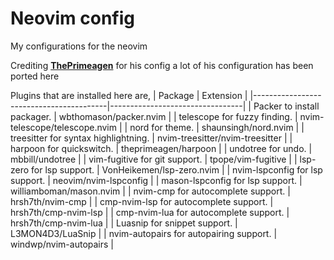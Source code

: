 # Neovim config

My configurations for the neovim

Crediting **[ThePrimeagen](https://www.youtube.com/@ThePrimeagen)** for his config a lot of his configuration has been ported here

Plugins that are installed here are,
| Package                                 | Extension                       |
|-----------------------------------------|---------------------------------|
| Packer to install packager.             | wbthomason/packer.nvim          |
| telescope for fuzzy finding.            | nvim-telescope/telescope.nvim   |
| nord for theme.                         | shaunsingh/nord.nvim            |
| treesitter for syntax highlightning.    | nvim-treesitter/nvim-treesitter |
| harpoon for quickswitch.                | theprimeagen/harpoon            |
| undotree for undo.                      | mbbill/undotree                 |
| vim-fugitive for git support.           | tpope/vim-fugitive              |
| lsp-zero for lsp support.               | VonHeikemen/lsp-zero.nvim       |
| nvim-lspconfig for lsp support.         | neovim/nvim-lspconfig           |
| mason-lspconfig for lsp support.        | williamboman/mason.nvim         |
| nvim-cmp for autocomplete support.      | hrsh7th/nvim-cmp                |
| cmp-nvim-lsp for autocomplete support.  | hrsh7th/cmp-nvim-lsp            |
| cmp-nvim-lua for autocomplete support.  | hrsh7th/cmp-nvim-lua            |
| Luasnip for snippet support.            | L3MON4D3/LuaSnip                |
| nvim-autopairs for autopairing support. | windwp/nvim-autopairs           |

